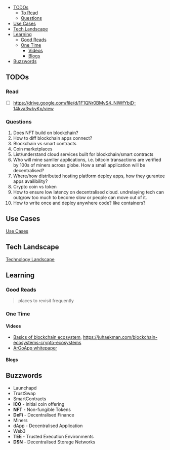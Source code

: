- [TODOs](#todos)
  - [To Read](#read) 
  - [Questions](#questions)  
- [Use Cases](#use-cases)
- [Tech Landscape](#tech-landscape)
- [Learning](#learning)
  - [Good Reads](#good-reads)
  - [One Time](#one-time)
    - [Videos](#videos)
    - [Blogs](#blogs)
- [Buzzwords](#buzzwords)

## TODOs

### Read

- [ ] https://drive.google.com/file/d/1F1QNr0BMvS4_NIWfYbjD-14kva3wkyKp/view

### Questions 

1. Does NFT build on blockchain?
2. How to diff blockchain apps connect?
3. Blockchain vs smart contracts
4. Coin marketplaces
5. List/understand cloud services built for blockchain/smart contracts
6. Who will mine samller applications, i.e. bitcoin transactions are verified by 100s of miners across globe. How a small application will be decentralised? 
7. Where/how distributed hosting platform deploy apps, how they gurantee apps availibility?
8. Crypto coin vs token 
9. How to ensure low latency on decentralised cloud. undrelaying tech can outgrow too much to become slow or people can move out of it. 
10. How to write once and deploy anywhere code? like containers?

## Use Cases

[Use Cases](./use-cases.md)

## Tech Landscape

[Technology Landscape](./tech-ecosystem.md)

## Learning

### Good Reads

> places to revisit frequently

### One Time

#### Videos

- [Basics of blockchain ecosystem](https://www.youtube.com/watch?v=jE5gihGbvKs&t=88s), https://juhaekman.com/blockchain-ecosystems-crypto-ecosystems
- [ArGoApp whitepaper](https://drive.google.com/file/d/1F1QNr0BMvS4_NIWfYbjD-14kva3wkyKp/view)

#### Blogs

## Buzzwords

- Launchapd
- TrustSwap
- SmartContracts
- **ICO** - initial coin offering
- **NFT** - Non-fungible Tokens
- **DeFi** - Decentralised Finance 
- Miners
- dApp - Decentralised Application
- Web3
- **TEE** - Trusted Execution Environments
- **DSN** - Decentralised Storage Networks
